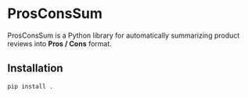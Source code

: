 # ProsConsSum

ProsConsSum is a Python library for automatically summarizing product reviews into **Pros / Cons** format.

## Installation

```bash
pip install .
